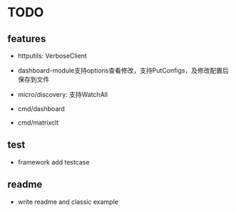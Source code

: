 # TODO

## features

* httputils: VerboseClient

* dashboard-module支持options查看修改，支持PutConfigs，及修改配置后保存到文件

* micro/discovery: 支持WatchAll

* cmd/dashboard

* cmd/matrixclt

## test

* framework add testcase

## readme

* write readme and classic example


